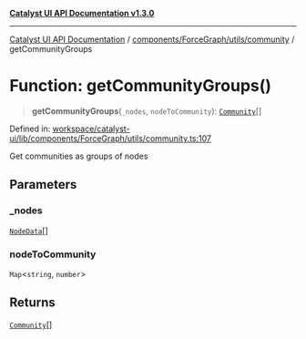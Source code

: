[**Catalyst UI API Documentation v1.3.0**](../../../../../README.md)

---

[Catalyst UI API Documentation](../../../../../README.md) / [components/ForceGraph/utils/community](../README.md) / getCommunityGroups

# Function: getCommunityGroups()

> **getCommunityGroups**(`_nodes`, `nodeToCommunity`): [`Community`](../interfaces/Community.md)[]

Defined in: [workspace/catalyst-ui/lib/components/ForceGraph/utils/community.ts:107](https://github.com/TheBranchDriftCatalyst/catalyst-ui/blob/main/lib/components/ForceGraph/utils/community.ts#L107)

Get communities as groups of nodes

## Parameters

### \_nodes

[`NodeData`](../../../types/interfaces/NodeData.md)[]

### nodeToCommunity

`Map`\<`string`, `number`\>

## Returns

[`Community`](../interfaces/Community.md)[]
